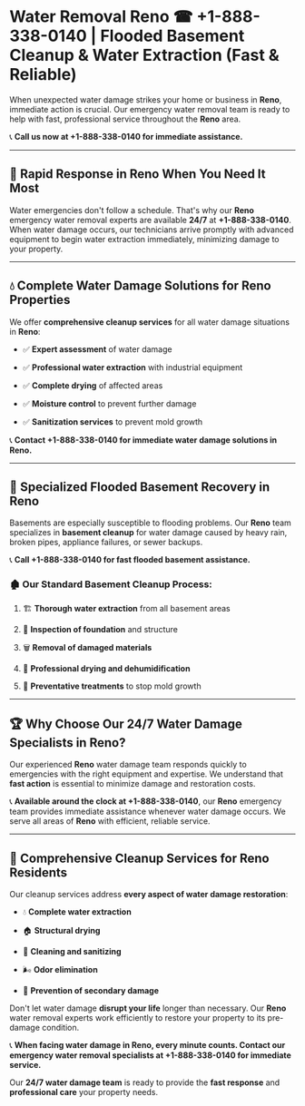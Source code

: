 # Water Removal Reno ☎ +1-888-338-0140 | Flooded Basement Cleanup & Water Extraction (Fast & Reliable)

When unexpected water damage strikes your home or business in **Reno**, immediate action is crucial. Our emergency water removal team is ready to help with fast, professional service throughout the **Reno** area. 

📞 **Call us now at +1-888-338-0140 for immediate assistance.**
---
## 🚀 Rapid Response in Reno When You Need It Most
Water emergencies don't follow a schedule. That's why our **Reno** emergency water removal experts are available **24/7** at **+1-888-338-0140**. When water damage occurs, our technicians arrive promptly with advanced equipment to begin water extraction immediately, minimizing damage to your property.
---
## 💧 Complete Water Damage Solutions for Reno Properties
We offer **comprehensive cleanup services** for all water damage situations in **Reno**:
- ✅ **Expert assessment** of water damage  
- ✅ **Professional water extraction** with industrial equipment  
- ✅ **Complete drying** of affected areas  
- ✅ **Moisture control** to prevent further damage  
- ✅ **Sanitization services** to prevent mold growth  
📞 **Contact +1-888-338-0140 for immediate water damage solutions in Reno.**
---
## 🌊 Specialized Flooded Basement Recovery in Reno
Basements are especially susceptible to flooding problems. Our **Reno** team specializes in **basement cleanup** for water damage caused by heavy rain, broken pipes, appliance failures, or sewer backups. 
📞 **Call +1-888-338-0140 for fast flooded basement assistance.**
### 🏚️ Our Standard Basement Cleanup Process:
1. 🏗️ **Thorough water extraction** from all basement areas  
2. 🔎 **Inspection of foundation** and structure  
3. 🗑️ **Removal of damaged materials**  
4. 💨 **Professional drying and dehumidification**  
5. 🚫 **Preventative treatments** to stop mold growth  
---
## 🏆 Why Choose Our 24/7 Water Damage Specialists in Reno?
Our experienced **Reno** water damage team responds quickly to emergencies with the right equipment and expertise. We understand that **fast action** is essential to minimize damage and restoration costs.
📞 **Available around the clock at +1-888-338-0140**, our **Reno** emergency team provides immediate assistance whenever water damage occurs. We serve all areas of **Reno** with efficient, reliable service.
---
## 🧹 Comprehensive Cleanup Services for Reno Residents
Our cleanup services address **every aspect of water damage restoration**:
- 💧 **Complete water extraction**  
- 🏠 **Structural drying**  
- 🧼 **Cleaning and sanitizing**  
- 🌬️ **Odor elimination**  
- 🚫 **Prevention of secondary damage**  
Don't let water damage **disrupt your life** longer than necessary. Our **Reno** water removal experts work efficiently to restore your property to its pre-damage condition.
📞 **When facing water damage in Reno, every minute counts. Contact our emergency water removal specialists at +1-888-338-0140 for immediate service.**
Our **24/7 water damage team** is ready to provide the **fast response** and **professional care** your property needs.
